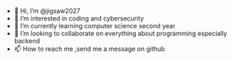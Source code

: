 - 👋 Hi, I’m @jigsaw2027
- 👀 I’m interested in coding and cybersecurity
- 🌱 I’m currently learning computer science second year
- 💞️ I’m looking to collaborate on everything about programming especially backend
- 📫 How to reach me ,send me a message on github

<!---
jigsaw2027/jigsaw2027 is a ✨ special ✨ repository because its `README.md` (this file) appears on your GitHub profile.
You can click the Preview link to take a look at your changes.
--->
